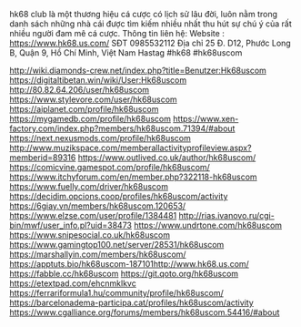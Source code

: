 hk68 club là một thương hiệu cá cược có lịch sử lâu đời, luôn nằm trong danh sách những nhà cái được tìm kiếm nhiều nhất thu hút sự chú ý của rất nhiều người đam mê cá cược. 
Thông tin liên hệ:
Website :        https://www.hk68.us.com/
SĐT        0985532112
Địa chỉ        25 Đ. D12, Phước Long B, Quận 9, Hồ Chí Minh, Việt Nam
Hastag        #hk68  #hk68uscom

http://wiki.diamonds-crew.net/index.php?title=Benutzer:Hk68uscom
https://digitaltibetan.win/wiki/User:Hk68uscom
http://80.82.64.206/user/hk68uscom
https://www.stylevore.com/user/hk68uscom
https://aiplanet.com/profile/hk68uscom
https://mygamedb.com/profile/hk68uscom
https://www.xen-factory.com/index.php?members/hk68uscom.71394/#about
https://next.nexusmods.com/profile/hk68uscom
http://www.muzikspace.com/memberallactivityprofileview.aspx?memberid=89316
https://www.outlived.co.uk/author/hk68uscom/
https://comicvine.gamespot.com/profile/hk68uscom/
https://www.itchyforum.com/en/member.php?322118-hk68uscom
https://www.fuelly.com/driver/hk68uscom
https://decidim.opcions.coop/profiles/hk68uscom/activity
https://6giay.vn/members/hk68uscom.120653/
https://www.elzse.com/user/profile/1384481
http://rias.ivanovo.ru/cgi-bin/mwf/user_info.pl?uid=38473
https://www.undrtone.com/hk68uscom
https://www.snipesocial.co.uk/hk68uscom
https://www.gamingtop100.net/server/28531/hk68uscom
https://marshallyin.com/members/hk68uscom/
https://apptuts.bio/hk68uscom-187101http://www.hk68.us.com/ 
https://fabble.cc/hk68uscom
https://git.qoto.org/hk68uscom
https://etextpad.com/ehcnmklkvc
https://ferrariformula1.hu/community/profile/hk68uscom/
https://barcelonadema-participa.cat/profiles/hk68uscom/activity
https://www.cgalliance.org/forums/members/hk68uscom.54416/#about





